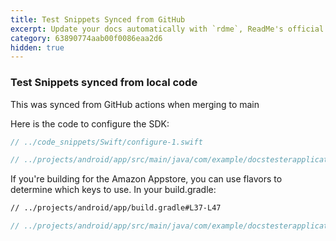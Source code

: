 ```yaml
---
title: Test Snippets Synced from GitHub
excerpt: Update your docs automatically with `rdme`, ReadMe's official CLI and GitHub Action!
category: 63890774aab00f0086eaa2d6
hidden: true
---
```


###  Test Snippets synced from local code

This was synced from GitHub actions when merging to main

Here is the code to configure the SDK:

```swift
// ../code_snippets/Swift/configure-1.swift
```

```kotlin
// ../projects/android/app/src/main/java/com/example/docstesterapplication/MainApplicationOnlyPlayStore.kt#L8-L14
```

If you're building for the Amazon Appstore, you can use flavors to determine which keys to use. In your build.gradle:

```txt
// ../projects/android/app/build.gradle#L37-L47
```

```kotlin
// ../projects/android/app/src/main/java/com/example/docstesterapplication/MainApplication.kt#L9-L20
```
